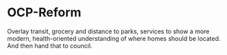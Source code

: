 # OCP-Reform
Overlay transit, grocery and distance to parks, services to show a more modern, health-oriented understanding of where homes should be located. And then hand that to council.
